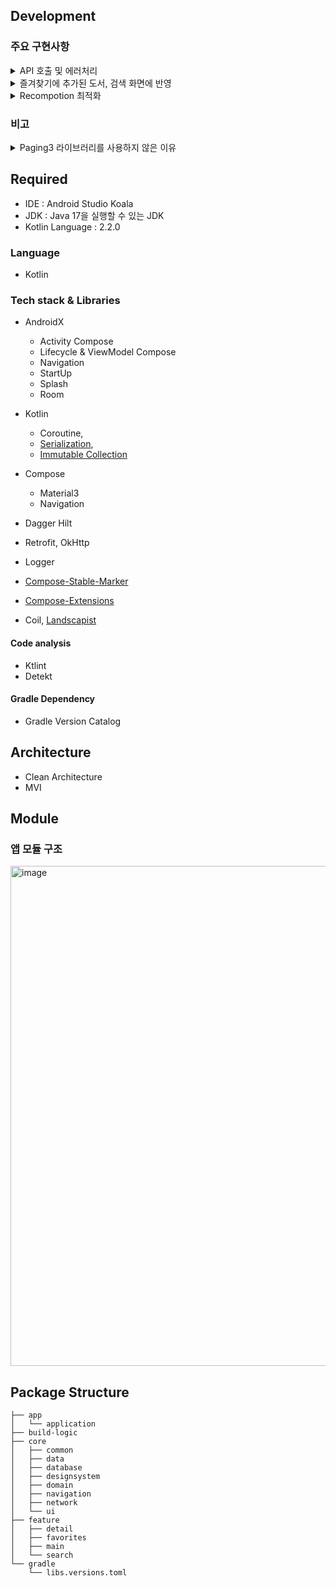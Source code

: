 ## Development

### 주요 구현사항
<details>
<summary> API 호출 및 에러처리 </summary>  

### 1. API 호출
- Retrofit + Coroutine 을 통한 API 호출
- Repository Pattern 을 사용하여, 데이터 소스를 추상화(API 통신, 로컬 DB 접근)하여 일관된 데이터 접근 인터페이스 제공 및 관심사 분리를 실현
```kotlin
// service
interface BookSearchService {
    @GET("search/book")
    suspend fun searchBook(
        @Query("query") query: String,
        @Query("sort") sort: String = "accuracy",
        @Query("page") page: Int = 1,
        @Query("size") size: Int = 20,
    ): SearchBookResponse
}

// repository 구현체 
internal class DefaultBookRepository @Inject constructor(
    private val service: BookSearchService,
    private val favoritesDao: FavoritesDao,
) : BookRepository {

    override suspend fun searchBook(
        query: String,
        sort: String,
        page: Int,
        size: Int,
    ) = service.searchBook(
        query = query,
        sort = sort,
        page = page,
        size = size,
    ).toModel()

    override fun searchFavoritesByTitle(query: String) = favoritesDao.searchFavoritesByTitle(query)
        .map { entities -> entities.map { it.toModel() } }

    override suspend fun insertBook(book: Book) {
        favoritesDao.insertFavorite(book.toEntity())
    }

    override suspend fun deleteBook(isbn: String) {
        favoritesDao.deleteFavorite(isbn)
    }

    override val favoriteBooks: Flow<List<Book>> = favoritesDao.getAllFavorites()
        .map { entities -> entities.map { it.toModel() } }
}
```
### 2. 에러 처리 
#### 2-1.  Coroutine 취소로 인해 발생하는 CancellationException 처리 
- API 호출 실패 관련 Exception 과 분리하여 CoroutineException(CancellationException)을 별도 처리(Coroutine 취소는 정상적인 제어 흐름의 일부로, 에러 상황이 아님, API Exception 은 실제 에러 상황)
- CancellationException 을 다시 던져, 상위 Coroutine에 전파함으로써, Coroutine 취소에 대한 적절한 처리를 보장(Coroutine 실행을 중단 시킴 -> 이 예외를 다시 던짐으로써, 취소 신호가 Coroutine 계층 구조를 따라 상위로 전파됨) 
```kotlin
import kotlin.coroutines.cancellation.CancellationException

inline fun <T> cancellableRunCatching(block: () -> T): Result<T> {
    return try {
        Result.success(block())
    } catch (cancellationException: CancellationException) {
        throw cancellationException
    } catch (exception: Exception) {
        Result.failure(exception)
    }
}
```
</details>
    
<details>
<summary> 즐겨찾기에 추가된 도서, 검색 화면에 반영 </summary> 
    
- Flow combine 연산자를 사용하여, API 를 통해 호출한 booksFlow 와, 즐겨찾기로 추가한 favoriteBooks 의 변화를 구독
- combine 된 Flow 들 중 어느 하나라도 새로운 값을 emit 하면, transform 람다 함수가 호출됨 -> 즐겨찾기 추가, 삭제를 실시간으로 반영 

```kotlin
// CombineBooksWithFavoritesUseCase
    
class CombineBooksWithFavoritesUseCase @Inject constructor(
    private val repository: BookRepository,
) {
    operator fun invoke(booksFlow: Flow<List<Book>>): Flow<List<Book>> {
        return combine(
            booksFlow,
            repository.favoriteBooks,
        ) { books, favoriteBooks ->
            books.map { book ->
                val isFavorite = favoriteBooks.any { it.isbn == book.isbn }
                book.copy(isFavorite = isFavorite)
            }
        }
    }
}

data class SearchResult(
    val books: List<Book>,
    val isEnd: Boolean,
    val totalCount: Int,
    val nextPage: Int,
)
```
</details>

<details>
<summary> Recompotion 최적화 </summary>  
    
### 1. 안정성 문제 진단 [compose-metrics & compose-reports](https://developer.android.com/develop/ui/compose/performance/stability/diagnose?hl=ko)
- compose-metrics, compose-reports 를 이용한 class 및 composable 함수의 stable 여부 판정 
```kotlin
internal fun Project.configureCompose(
    extension: CommonExtension<*, *, *, *, *, *>,
) {
    extension.apply {
        dependencies {
            implementation(platform(libs.androidx.compose.bom))
            implementation(libs.bundles.androidx.compose)
            debugImplementation(libs.androidx.compose.ui.tooling)
        }

        configure<ComposeCompilerGradlePluginExtension> {
            includeSourceInformation.set(true)

            metricsDestination.file("build/composeMetrics")
            reportsDestination.file("build/composeReports")

            stabilityConfigurationFiles.addAll(
                project.layout.projectDirectory.file("stability.config.conf"),
            )
        }

        tasks.withType<KotlinCompile>().configureEach {
            compilerOptions {
                freeCompilerArgs.addAll(
                    buildComposeMetricsParameters(),
                )
            }
        }
    }
}

private fun Project.buildComposeMetricsParameters(): List<String> {
    val metricParameters = mutableListOf<String>()
    val enableMetricsProvider = project.providers.gradleProperty("enableComposeCompilerMetrics")
    val relativePath = projectDir.relativeTo(rootDir)
    val buildDir = layout.buildDirectory.get().asFile
    val enableMetrics = (enableMetricsProvider.orNull == "true")
    if (enableMetrics) {
        val metricsFolder = buildDir.resolve("compose-metrics").resolve(relativePath)
        metricParameters.add("-P")
        metricParameters.add("plugin:androidx.compose.compiler.plugins.kotlin:metricsDestination=" + metricsFolder.absolutePath)
    }

    val enableReportsProvider = project.providers.gradleProperty("enableComposeCompilerReports")
    val enableReports = (enableReportsProvider.orNull == "true")
    if (enableReports) {
        val reportsFolder = buildDir.resolve("compose-reports").resolve(relativePath)
        metricParameters.add("-P")
        metricParameters.add("plugin:androidx.compose.compiler.plugins.kotlin:reportsDestination=" + reportsFolder.absolutePath)
    }
    return metricParameters.toList()
}
```
gradle.properties
```
enableComposeCompilerMetrics=true
enableComposeCompilerReports=true
```

```
./gradlew assembleDebug -PenableComposeCompilerMetrics=true -PenableComposeCompilerReports=true
```

### 2. [Kotlin Immutable Collection](https://github.com/Kotlin/kotlinx.collections.immutable) Library 적용
- 표준 컬렉션 클래스 (List, Set, Map) 는 Unstable 
- `val set: Set<String> = mutableSetOf("foo")` 처럼 선언 타입은 immutable 한 Set 이지만, 구현은 mutable 할 수 있으므로, compose-compiler 가 안정하다 판단할 수 없음
- Kotlin Immutable Collection 을 사용하여(변경 불가능한 컬렉션으로 변환하여) stable 판정을 받아낼 수 있음  
```kotlin
// FavoritesViewModel
@OptIn(ExperimentalCoroutinesApi::class)
val favoriteBooks: StateFlow<ImmutableList<BookUiModel>> = _uiState
    .flatMapLatest { state ->
        getFavoriteBooksUseCase(
            query = state.searchQuery,
            sortType = state.sortType,
        ).map { books ->
            books.map { it.toUiModel().copy(isFavorites = true) }.toImmutableList()
        }
    }
    .stateIn(
        scope = viewModelScope,
        started = SharingStarted.WhileSubscribed(5000L),
        initialValue = persistentListOf(),
    )

// FavoritesScreen
@Composable
internal fun FavoritesScreen(
    innerPadding: PaddingValues,
    uiState: FavoritesUiState,
    favoriteBooks: ImmutableList<BookUiModel>,
    onAction: (FavoritesUiAction) -> Unit,
) { ... }
```

### 3. [Compose-Stable-Marker](https://github.com/skydoves/compose-stable-marker) Library 적용 
- compose 모듈이 아닌 모듈에서 선언된 class 는 compose-compiler 로 부터 unstable 판정을 받음
- compose-stable-marker 라이브러리를 compose 모듈이 아닌 모듈에 주입하면, @Stable, @Immutable annotation 을 해당 class 에 붙혀줄 수 있음
- 결과적으로 compose 모듈에서 compose 모듈이 아닌 모듈의 class 를 참조하여도 stable 판정을 받을 수 있게 됨

:core:common 모듈 내 클래스
```kotlin
import androidx.compose.runtime.Stable
import kotlinx.collections.immutable.ImmutableList
import kotlinx.collections.immutable.persistentListOf
import kotlinx.serialization.Serializable

@Stable
@Serializable
data class BookUiModel(
    val title: String = "",
    val contents: String = "",
    val url: String = "",
    val isbn: String = "",
    val datetime: String = "",
    val authors: ImmutableList<String> = persistentListOf(),
    val publisher: String = "",
    val translators: ImmutableList<String> = persistentListOf(),
    val price: String = "",
    val salePrice: String = "",
    val thumbnail: String = "",
    val status: String = "",
    val isFavorites: Boolean = false,
)
```
</details>

### 비고 
<details>
<summary> Paging3 라이브러리를 사용하지 않은 이유 </summary>  

기존에 Paging3 라이브러리를 사용해보면서 불편하다고 느꼈던 몇몇 이유가 존재
1. API 를 통해 불러온 데이터의 수정, 삭제 기능을 지원해야할 경우, 이를 구현하는데 상당한 어려움이 존재.
2. Result 로 response 를 감싸 에러를 처리하려고 할 때, PagingData 라는 특수한 타입으로 래핑되어 내려오기 때문에 다른 API 들과 다른 처리 방식이 필요
3. pagination 은 UI와 밀접하게 관련된 동작 처리 임에도 불구하고, 이를 구현하기 위해선, data, domain, presentation 모든 레이어에 paging 관련 의존성을 추가해야함

조사를 해본 결과, 많은 개발자분들이 클린 아키텍처를 적용할 경우 paging3 라이브러리에 대한 부정적인 의견을 가지고 있음을 알 수 있었음
1. [questions_of_jetpack_paging_3](https://www.reddit.com/r/androiddev/comments/1c8qj7l/questions_of_jetpack_paging_3/)
2. [jetpack_paging_v3_vs_clean_architecture](https://www.reddit.com/r/androiddev/comments/1g2lflt/jetpack_paging_v3_vs_clean_architecture/)

LazyColumn 을 이용하면, Pagination 기능을 50줄 정도의 코드로 어렵지 않게 구현할 수 있기 때문에, 별도의 라이브러리를 사용하지 않고, 직접 구현하는 방식을 도입 

```kotlin
// 기기에서 평균적으로 한 화면에 보이는 아이템 개수
private const val LIMIT_COUNT = 4

@Composable
fun InfinityLazyColumn(
    modifier: Modifier = Modifier,
    state: LazyListState = rememberLazyListState(),
    contentPadding: PaddingValues = PaddingValues(0.dp),
    reverseLayout: Boolean = false,
    verticalArrangement: Arrangement.Vertical =
        if (!reverseLayout) Arrangement.Top else Arrangement.Bottom,
    horizontalAlignment: Alignment.Horizontal = Alignment.Start,
    flingBehavior: FlingBehavior = ScrollableDefaults.flingBehavior(),
    userScrollEnabled: Boolean = true,
    loadMoreLimitCount: Int = LIMIT_COUNT,
    loadMore: () -> Unit = {},
    content: LazyListScope.() -> Unit,
) {
    state.onLoadMore(limitCount = loadMoreLimitCount, action = loadMore)

    LazyColumn(
        modifier = modifier,
        state = state,
        contentPadding = contentPadding,
        reverseLayout = reverseLayout,
        verticalArrangement = verticalArrangement,
        horizontalAlignment = horizontalAlignment,
        flingBehavior = flingBehavior,
        userScrollEnabled = userScrollEnabled,
        content = content,
    )
}

@SuppressLint("ComposableNaming")
@Composable
private fun LazyListState.onLoadMore(
    limitCount: Int = LIMIT_COUNT,
    loadOnBottom: Boolean = true,
    action: () -> Unit,
) {
    val reached by remember {
        derivedStateOf {
            reachedBottom(limitCount = limitCount, triggerOnEnd = loadOnBottom)
        }
    }

    LaunchedEffect(reached) {
        if (reached && layoutInfo.totalItemsCount > limitCount) action()
    }
}

/**
 * @param limitCount: 몇 개의 아이템이 남았을 때 트리거 될 지에 대한 정보
 * @param triggerOnEnd: 바닥에 닿았을 때에도 트리거 할 지 여부
 *
 * @return 바닥에 닿았는지 여부(트리거 조건)
 */
private fun LazyListState.reachedBottom(
    limitCount: Int = LIMIT_COUNT,
    triggerOnEnd: Boolean = false,
): Boolean {
    val lastVisibleItem = layoutInfo.visibleItemsInfo.lastOrNull()
    return (triggerOnEnd && lastVisibleItem?.index == layoutInfo.totalItemsCount - 1) || lastVisibleItem?.index != 0 && lastVisibleItem?.index == layoutInfo.totalItemsCount - (limitCount + 1)
}
```

</details>


## Required

- IDE : Android Studio Koala
- JDK : Java 17을 실행할 수 있는 JDK
- Kotlin Language : 2.2.0

### Language

- Kotlin

### Tech stack & Libraries

- AndroidX
  - Activity Compose
  - Lifecycle & ViewModel Compose
  - Navigation
  - StartUp
  - Splash
  - Room

- Kotlin
  - Coroutine,
  - [Serialization](https://github.com/Kotlin/kotlinx.serialization),
  - [Immutable Collection](https://github.com/Kotlin/kotlinx.collections.immutable)
- Compose
  - Material3
  - Navigation

- Dagger Hilt
- Retrofit, OkHttp
- Logger
- [Compose-Stable-Marker](https://github.com/skydoves/compose-stable-marker)
- [Compose-Extensions](https://github.com/taehwandev/ComposeExtensions)
- Coil, [Landscapist](https://github.com/skydoves/landscapist) 

#### Code analysis

- Ktlint
- Detekt

#### Gradle Dependency

- Gradle Version Catalog

## Architecture

- Clean Architecture
- MVI

## Module
### 앱 모듈 구조

<img width="800" alt="image" src="https://github.com/user-attachments/assets/f52d0b47-adb0-443d-8af8-ee71502bb269">

## Package Structure
```
├── app
│   └── application
├── build-logic
├── core
│   ├── common
│   ├── data
│   ├── database
│   ├── designsystem
│   ├── domain
│   ├── navigation
│   ├── network
│   └── ui
├── feature
│   ├── detail
│   ├── favorites
│   ├── main
│   └── search
└── gradle
    └── libs.versions.toml
```
<br/>
